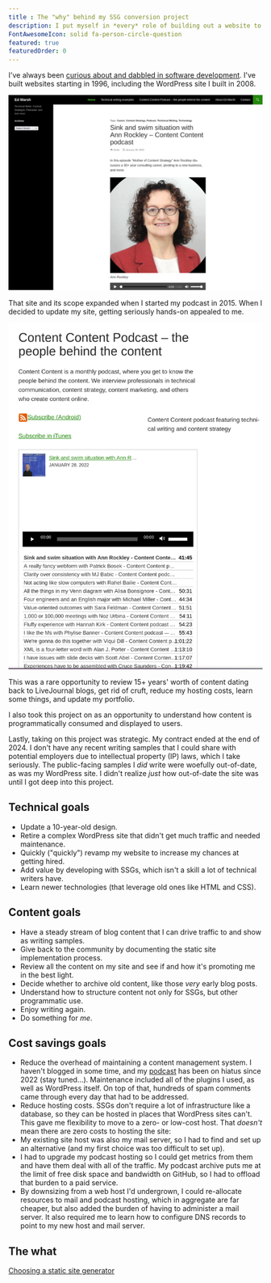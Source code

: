```yaml
---
title : The "why" behind my SSG conversion project
description: I put myself in *every* role of building out a website to better understand how content is programmatically consumed and displayed.
FontAwesomeIcon: solid fa-person-circle-question
featured: true
featuredOrder: 0
---
```


I've always been [curious about and dabbled in software development](/skills/code-development). I've built websites starting in 1996, including the WordPress site I built in 2008.

![My WordPress homepage as of 1 May 2025](/assets/images/edmarsh-dot-com-homepage-1-may-2025.png)

That site and its scope expanded when I started my podcast in 2015. When I decided to update my site, getting seriously hands-on appealed to me.

![Legacy podcast landing page](../../assets/images/edmarsh-dot-com-podcast-page-1-may-2025.png)

This was a rare opportunity to review 15+ years' worth of content dating back to LiveJournal blogs, get rid of cruft, reduce my hosting costs, learn some things, and update my portfolio.

I also took this project on as an opportunity to understand how content is programmatically consumed and displayed to users.

Lastly, taking on this project was strategic. My contract ended at the end of 2024. I don't have any recent writing samples that I could share with potential employers due to intellectual property (IP) laws, which I take seriously. The public-facing samples I *did* write were woefully out-of-date, as was my WordPress site. I didn't realize *just* how out-of-date the site was until I got deep into this project.

## Technical goals

- Update a 10-year-old design.
- Retire a complex WordPress site that didn't get much traffic and needed maintenance.
- Quickly ("quickly") revamp my website to increase my chances at getting hired.
- Add value by developing with SSGs, which isn't a skill a lot of technical writers have.
- Learn newer technologies (that leverage old ones like HTML and CSS).

## Content goals

- Have a steady stream of blog content that I can drive traffic to and show as writing samples.
- Give back to the community by documenting the static site implementation process.
- Review all the content on my site and see if and how it's promoting me in the best light.
- Decide whether to archive old content, like those *very* early blog posts.
- Understand how to structure content not only for SSGs, but other programmatic use.
- Enjoy writing again.
- Do something for *me*.

## Cost savings goals

- Reduce the overhead of maintaining a content management system. I haven't blogged in some time, and my [podcast](/podcasts) has been on hiatus since 2022 (stay tuned&hellip;). Maintenance included all of the plugins I used, as well as WordPress itself. On top of that, hundreds of spam comments came through every day that had to be addressed.
- Reduce hosting costs. SSGs don't require a lot of infrastructure like a database, so they can be hosted in places that WordPress sites can't. This gave me flexibility to move to a zero- or low-cost host. That *doesn't* mean there are zero costs to hosting the site:
- My existing site host was also my mail server, so I had to find and set up an alternative (and my first choice was too difficult to set up).
- I had to upgrade my podcast hosting so I could get metrics from them and have them deal with all of the traffic. My podcast archive puts me at the limit of free disk space and bandwidth on GitHub, so I had to offload that burden to a paid service.
- By downsizing from a web host I'd undergrown, I could re-allocate resources to mail and podcast hosting, which in aggregate are far cheaper, but also added the burden of having to administer a mail server. It also required me to learn how to configure DNS records to point to my new host and mail server.

## The what

[Choosing a static site generator](../choosing-static-site-generator)
